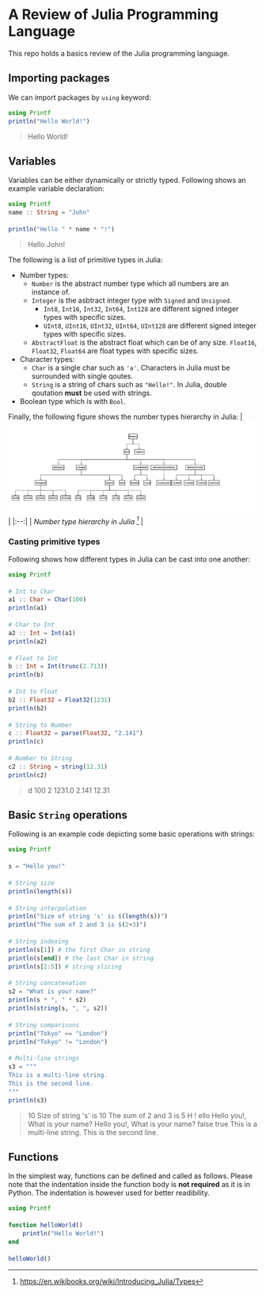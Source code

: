 # A Review of Julia Programming Language

This repo holds a basics review of the Julia programming language.

## Importing packages
We can import packages by `using` keyword:
```julia
using Printf
println("Hello World!")
```
> Hello World!

## Variables
Variables can be either dynamically or strictly typed. Following shows an example variable declaration:
```julia
using Printf
name :: String = "John"

println("Hello " * name * "!")
```
> Hello John!

The following is a list of primitive types in Julia:
- Number types:
  - `Number` is the abstract number type which all numbers are an instance of.
  - `Integer` is the asbtract integer type with `Signed` and `Unsigned`.
    - `Int8`, `Int16`, `Int32`, `Int64`, `Int128` are different signed integer types with specific sizes.
    - `UInt8`, `UInt16`, `UInt32`, `UInt64`, `UInt128` are different signed integer types with specific sizes.
  - `AbstractFloat` is the abstract float which can be of any size. `Float16`, `Float32`, `Float64` are float types with specific sizes.
- Character types:
  - `Char` is a single char such as `'a'`. Characters in Julia must be surrounded with single qoutes.
  - `String` is a string of chars such as `"Hello!"`. In Julia, double qoutation **must** be used with strings.
- Boolean type which is with `Bool`.

Finally, the following figure shows the number types hierarchy in Julia:
| ![julia number types](./_doc_images/Julia-number-type-hierarchy.svg.png) | 
|:--:| 
| *Number type hierarchy in Julia [^1]* |

### Casting primitive types
Following shows how different types in Julia can be cast into one another:
```julia
using Printf

# Int to Char
a1 :: Char = Char(100)
println(a1)

# Char to Int
a2 :: Int = Int(a1)
println(a2)

# Float to Int
b :: Int = Int(trunc(2.713))
println(b)

# Int to Float
b2 :: Float32 = Float32(1231)
println(b2)

# String to Number
c :: Float32 = parse(Float32, "2.141")
println(c)

# Number to String
c2 :: String = string(12.31)
println(c2)
```
> d
> 100
> 2
> 1231.0
> 2.141
> 12.31

## Basic `String` operations
Following is an example code depicting some basic operations with strings:
```julia
using Printf

s = "Hello you!"

# String size
println(length(s))

# String interpolation
println("Size of string 's' is $(length(s))")
println("The sum of 2 and 3 is $(2+3)")

# String indexing
println(s[1]) # the first Char in string
println(s[end]) # the last Char in string
println(s[2:5]) # string slicing

# String concatenation
s2 = "What is your name?"
println(s * ", " * s2)
println(string(s, ", ", s2))

# String comparisons
println("Tokyo" == "London")
println("Tokyo" != "London")

# Multi-line strings
s3 = """
This is a multi-line string.
This is the second line.
"""
println(s3)
```
>10
Size of string 's' is 10
The sum of 2 and 3 is 5
H
!
ello
Hello you!, What is your name?
Hello you!, What is your name?
false
true
This is a multi-line string.
This is the second line.

## Functions
In the simplest way, functions can be defined and called as follows. Please note that the indentation inside the function body is **not required** as it is in Python. The indentation is however used for better readibility.
```julia
using Printf

function helloWorld()
    println("Hello World!")
end

helloWorld()
```

[^1]: https://en.wikibooks.org/wiki/Introducing_Julia/Types
